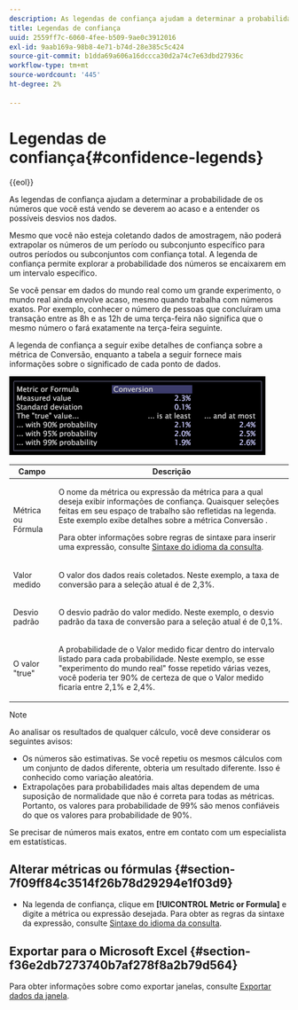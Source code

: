 ```yaml
---
description: As legendas de confiança ajudam a determinar a probabilidade de os números que você está vendo se deverem ao acaso e a entender os possíveis desvios nos dados.
title: Legendas de confiança
uuid: 2559ff7c-6060-4fee-b509-9ae0c3912016
exl-id: 9aab169a-98b8-4e71-b74d-28e385c5c424
source-git-commit: b1dda69a606a16dccca30d2a74c7e63dbd27936c
workflow-type: tm+mt
source-wordcount: '445'
ht-degree: 2%

---
```


# Legendas de confiança{#confidence-legends}

{{eol}}

As legendas de confiança ajudam a determinar a probabilidade de os números que você está vendo se deverem ao acaso e a entender os possíveis desvios nos dados.

Mesmo que você não esteja coletando dados de amostragem, não poderá extrapolar os números de um período ou subconjunto específico para outros períodos ou subconjuntos com confiança total. A legenda de confiança permite explorar a probabilidade dos números se encaixarem em um intervalo específico.

Se você pensar em dados do mundo real como um grande experimento, o mundo real ainda envolve acaso, mesmo quando trabalha com números exatos. Por exemplo, conhecer o número de pessoas que concluíram uma transação entre as 8h e as 12h de uma terça-feira não significa que o mesmo número o fará exatamente na terça-feira seguinte.

A legenda de confiança a seguir exibe detalhes de confiança sobre a métrica de Conversão, enquanto a tabela a seguir fornece mais informações sobre o significado de cada ponto de dados.

![](assets/lgd_ConfidenceLegend.png)

<table id="table_387F22C7EF4E4DE9AD810D3D9204676F"> 
 <thead> 
  <tr> 
   <th colname="col1" class="entry"> Campo </th> 
   <th colname="col2" class="entry"> Descrição </th> 
  </tr> 
 </thead>
 <tbody> 
  <tr> 
   <td colname="col1"> <p>Métrica ou Fórmula </p> </td> 
   <td colname="col2"> <p>O nome da métrica ou expressão da métrica para a qual deseja exibir informações de confiança. Quaisquer seleções feitas em seu espaço de trabalho são refletidas na legenda. Este exemplo exibe detalhes sobre a métrica Conversão . </p> <p>Para obter informações sobre regras de sintaxe para inserir uma expressão, consulte <a href="../../../../home/c-get-started/c-qry-lang-syntx/c-qry-lang-syntx.md#concept-15d1d3f5164a47d49468c5acb7299d9f"> Sintaxe do idioma da consulta</a>. </p> </td> 
  </tr> 
  <tr> 
   <td colname="col1"> <p>Valor medido </p> </td> 
   <td colname="col2"> <p>O valor dos dados reais coletados. Neste exemplo, a taxa de conversão para a seleção atual é de 2,3%. </p> </td> 
  </tr> 
  <tr> 
   <td colname="col1"> <p>Desvio padrão </p> </td> 
   <td colname="col2"> <p>O desvio padrão do valor medido. Neste exemplo, o desvio padrão da taxa de conversão para a seleção atual é de 0,1%. </p> </td> 
  </tr> 
  <tr> 
   <td colname="col1"> <p>O valor "true" </p> </td> 
   <td colname="col2"> <p>A probabilidade de o Valor medido ficar dentro do intervalo listado para cada probabilidade. Neste exemplo, se esse "experimento do mundo real" fosse repetido várias vezes, você poderia ter 90% de certeza de que o Valor medido ficaria entre 2,1% e 2,4%. </p> </td> 
  </tr> 
 </tbody> 
</table>

>[!NOTE]
>
>Ao analisar os resultados de qualquer cálculo, você deve considerar os seguintes avisos:
>* Os números são estimativas. Se você repetiu os mesmos cálculos com um conjunto de dados diferente, obteria um resultado diferente. Isso é conhecido como variação aleatória.
>* Extrapolações para probabilidades mais altas dependem de uma suposição de normalidade que não é correta para todas as métricas. Portanto, os valores para probabilidade de 99% são menos confiáveis do que os valores para probabilidade de 90%.
>
>Se precisar de números mais exatos, entre em contato com um especialista em estatísticas.

## Alterar métricas ou fórmulas {#section-7f09ff84c3514f26b78d29294e1f03d9}

* Na legenda de confiança, clique em **[!UICONTROL Metric or Formula]** e digite a métrica ou expressão desejada. Para obter as regras da sintaxe da expressão, consulte [Sintaxe do idioma da consulta](../../../../home/c-get-started/c-qry-lang-syntx/c-qry-lang-syntx.md#concept-15d1d3f5164a47d49468c5acb7299d9f).

## Exportar para o Microsoft Excel {#section-f36e2db7273740b7af278f8a2b79d564}

Para obter informações sobre como exportar janelas, consulte [Exportar dados da janela](../../../../home/c-get-started/c-wk-win-wksp/c-exp-win-data.md#concept-8df61d64ed434cc5a499023c44197349).
